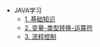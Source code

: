 * JAVA学习
  * [1. 基础知识](/JAVA/day01/day01.md)
  * [2. 变量-类型转换-运算符](/JAVA/day02/day02.md)
  * [3. 流程控制](/JAVA/day03/day03.md)
